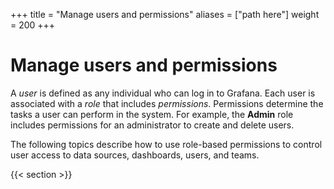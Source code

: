 +++
title = "Manage users and permissions"
aliases = ["path here"]
weight = 200
+++

# Manage users and permissions

A _user_ is defined as any individual who can log in to Grafana. Each user is associated with a _role_ that includes _permissions_. Permissions determine the tasks a user can perform in the system. For example, the **Admin** role includes permissions for an administrator to create and delete users.

The following topics describe how to use role-based permissions to control user access to data sources, dashboards, users, and teams.

{{< section >}}
